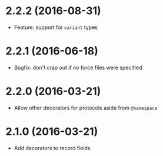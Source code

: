 # 2.2.2 (2016-08-31)

- Feature: support for `variant` types

# 2.2.1 (2016-06-18)

- Bugfix: don't crap out if no force files were specified

# 2.2.0 (2016-03-21)

- Allow other decorators for protocols aside from `@namespace`

# 2.1.0 (2016-03-21)

- Add decorators to record fields
